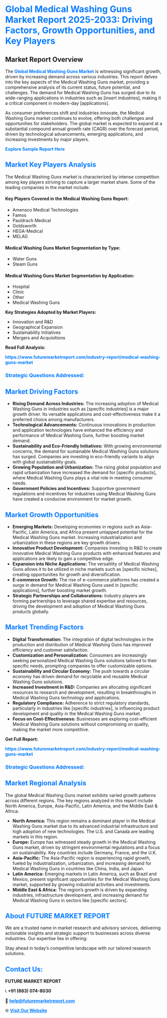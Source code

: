 <h1 style="color: #007BFF;">Global Medical Washing Guns Market Report 2025-2033: Driving Factors, Growth Opportunities, and Key Players</h1>

<section id="overview">
<h2>Market Report Overview</h2>
<p>The <a href="https://www.futuremarketreport.com/industry-report/medical-washing-guns-market" style="color: #007BFF; text-decoration: none;"><strong>Global Medical Washing Guns Market</strong></a> is witnessing significant growth, driven by increasing demand across various industries. This report delves into the key aspects of the Medical Washing Guns market, providing a comprehensive analysis of its current status, future potential, and challenges. The demand for Medical Washing Guns has surged due to its wide-ranging applications in industries such as [insert industries], making it a critical component in modern-day [applications].</p>
<p>As consumer preferences shift and industries innovate, the Medical Washing Guns market continues to evolve, offering both challenges and opportunities for stakeholders. The global market is expected to expand at a substantial compound annual growth rate (CAGR) over the forecast period, driven by technological advancements, emerging applications, and increasing investments by major players.</p>
</section>

<section id="overview">
<p><a href="https://www.futuremarketreport.com/request-sample/reportId=127534" style="color: #007BFF; text-decoration: none;"><strong>Explore Sample Report Here</strong></a></p>
</section>

<section id="key-players">
<h2 style="color: #007BFF;">Market Key Players Analysis</h2>
<p>The Medical Washing Guns market is characterized by intense competition among key players striving to capture a larger market share. Some of the leading companies in the market include:</p>
<h4>Key Players Covered in the Medical Washing Guns Report:</h4>
<ul><li>Amensco Medical Technologies</li><li>Famos</li><li>Pauldrach Medical</li><li>Goldsworth</li><li>HEGA-Medical</li><li>MELAG</li></ul>
<h4>Medical Washing Guns Market Segmentation by Type:</h4>
<ul><li>Water Guns</li><li>Steam Guns</li></ul>

<h4>Medical Washing Guns Market Segmentation by Application:</h4>
<ul><li>Hospital</li><li>Clinic</li><li>Other</li><li>Medical Washing Guns</li></ul>
<p><strong>Key Strategies Adopted by Market Players:</strong></p>
<ul>
<li>Innovation and R&D</li>
<li>Geographical Expansion</li>
<li>Sustainability Initiatives</li>
<li>Mergers and Acquisitions</li>
</ul>
</section>

<section>
<p><strong>Read Full Analysis: </strong></p><a href="https://www.futuremarketreport.com/industry-report/medical-washing-guns-market" style="color: #007BFF; text-decoration: none;"><strong>https://www.futuremarketreport.com/industry-report/medical-washing-guns-market</strong></a>
<h3 style="color: #007BFF;">Strategic Questions Addressed:</h3>
</section>

<section id="driving-factors">
<h2 style="color: #007BFF;">Market Driving Factors</h2>
<ul>
<li><strong>Rising Demand Across Industries:</strong> The increasing adoption of Medical Washing Guns in industries such as [specific industries] is a major growth driver. Its versatile applications and cost-effectiveness make it a preferred choice among manufacturers.</li>
<li><strong>Technological Advancements:</strong> Continuous innovations in production and application technologies have enhanced the efficiency and performance of Medical Washing Guns, further boosting market demand.</li>
<li><strong>Sustainability and Eco-Friendly Initiatives:</strong> With growing environmental concerns, the demand for sustainable Medical Washing Guns solutions has surged. Companies are investing in eco-friendly variants to align with global sustainability goals.</li>
<li><strong>Growing Population and Urbanization:</strong> The rising global population and rapid urbanization have increased the demand for [specific products], where Medical Washing Guns plays a vital role in meeting consumer needs.</li>
<li><strong>Government Policies and Incentives:</strong> Supportive government regulations and incentives for industries using Medical Washing Guns have created a conducive environment for market growth.</li>
</ul>
</section>

<section id="growth-opportunities">
<h2 style="color: #007BFF;">Market Growth Opportunities</h2>
<ul>
<li><strong>Emerging Markets:</strong> Developing economies in regions such as Asia-Pacific, Latin America, and Africa present untapped potential for the Medical Washing Guns market. Increasing industrialization and urbanization in these regions are key growth drivers.</li>
<li><strong>Innovative Product Development:</strong> Companies investing in R&D to create innovative Medical Washing Guns products with enhanced features and applications are likely to gain a competitive edge.</li>
<li><strong>Expansion into Niche Applications:</strong> The versatility of Medical Washing Guns allows it to be utilized in niche markets such as [specific niches], creating opportunities for growth and diversification.</li>
<li><strong>E-commerce Growth:</strong> The rise of e-commerce platforms has created a surge in demand for Medical Washing Guns used in [specific applications], further boosting market growth.</li>
<li><strong>Strategic Partnerships and Collaborations:</strong> Industry players are forming partnerships to leverage shared expertise and resources, driving the development and adoption of Medical Washing Guns products globally.</li>
</ul>
</section>

<section id="trending-factors">
<h2 style="color: #007BFF;">Market Trending Factors</h2>
<ul>
<li><strong>Digital Transformation:</strong> The integration of digital technologies in the production and distribution of Medical Washing Guns has improved efficiency and customer satisfaction.</li>
<li><strong>Customization and Personalization:</strong> Consumers are increasingly seeking personalized Medical Washing Guns solutions tailored to their specific needs, prompting companies to offer customizable options.</li>
<li><strong>Sustainability and Circular Economy:</strong> The push towards a circular economy has driven demand for recyclable and reusable Medical Washing Guns solutions.</li>
<li><strong>Increased Investment in R&D:</strong> Companies are allocating significant resources to research and development, resulting in breakthroughs in Medical Washing Guns technology and applications.</li>
<li><strong>Regulatory Compliance:</strong> Adherence to strict regulatory standards, particularly in industries like [specific industries], is influencing product development and quality in the Medical Washing Guns market.</li>
<li><strong>Focus on Cost-Effectiveness:</strong> Businesses are exploring cost-efficient Medical Washing Guns solutions without compromising on quality, making the market more competitive.</li>
</ul>
</section>

<section>
<p><strong>Get Full Report: </strong></p><a href="https://www.futuremarketreport.com/industry-report/medical-washing-guns-market" style="color: #007BFF; text-decoration: none;"><strong>https://www.futuremarketreport.com/industry-report/medical-washing-guns-market</strong></a>
<h3 style="color: #007BFF;">Strategic Questions Addressed:</h3>
</section>


<section id="regional-analysis">
<h2 style="color: #007BFF;">Market Regional Analysis</h2>
<p>The global Medical Washing Guns market exhibits varied growth patterns across different regions. The key regions analyzed in this report include North America, Europe, Asia-Pacific, Latin America, and the Middle East & Africa:</p>
<ul>
<li><strong>North America:</strong> This region remains a dominant player in the Medical Washing Guns market due to its advanced industrial infrastructure and high adoption of new technologies. The U.S. and Canada are leading markets in this region.</li>
<li><strong>Europe:</strong> Europe has witnessed steady growth in the Medical Washing Guns market, driven by stringent environmental regulations and a focus on sustainability. Key countries include Germany, France, and the U.K.</li>
<li><strong>Asia-Pacific:</strong> The Asia-Pacific region is experiencing rapid growth, fueled by industrialization, urbanization, and increasing demand for Medical Washing Guns in countries like China, India, and Japan.</li>
<li><strong>Latin America:</strong> Emerging markets in Latin America, such as Brazil and Mexico, present significant opportunities for the Medical Washing Guns market, supported by growing industrial activities and investments.</li>
<li><strong>Middle East & Africa:</strong> The region’s growth is driven by expanding industries, infrastructure development, and increasing demand for Medical Washing Guns in sectors like [specific sectors].</li>
</ul>
</section>

<footer>
<h2 style="color: #007BFF;">About FUTURE MARKET REPORT</h2>
<p>We are a trusted name in market research and advisory services, delivering actionable insights and strategic support to businesses across diverse industries. Our expertise lies in offering:</p>

<p>Stay ahead in today’s competitive landscape with our tailored research solutions.</p>

<h2 style="color: #007BFF;">Contact Us:</h2>
<p><strong>FUTURE MARKET REPORT</strong></p>
<p>📞 <strong>+91 (883) 074-8030</strong></p>
<p>📧 <strong><a href="mailto:help@futuremarketreport.com" style="color: #007BFF;">help@futuremarketreport.com</a></strong></p>
<p>🌐 <strong><a href="https://www.futuremarketreport.com/" style="color: #007BFF;">Visit Our Website</a></strong></p>
</footer>